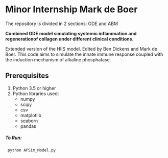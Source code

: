 # Minor Internship Mark de Boer

The repository is divided in 2 sections: ODE and ABM


**Combined ODE model simulating systemic inflammation and regenerationof collagen under different clinical conditions.** 

Extended version of the HIIS model. Edited by Ben Dickens and Mark de Boer.
This code aims to simulate the innate immune response coupled with the induction mechanism of alkaline phosphatase.

## Prerequisites

1. Python 3.5 or higher
2. Python libraries used:
    - numpy
    - scipy
    - csv
    - matplotlib
    - seaborn
    - pandas

##### To Run:
```
 python APSim_Model.py
```

